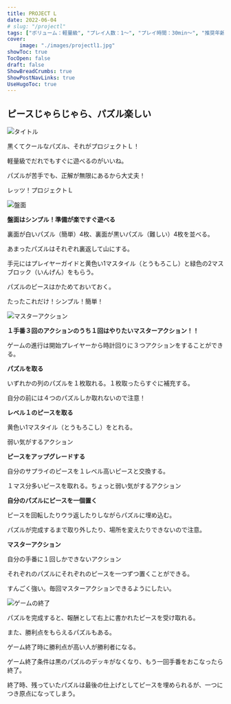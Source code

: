 ```yaml
---
title: PROJECT L
date: 2022-06-04
# slug: "/projectl"
tags: ["ボリューム：軽量級", "プレイ人数：1〜", "プレイ時間：30min〜", "推奨年齢：8〜", "ゲームシステム：パズル", "作者：Adam Spanel", "版権元：Hobby JAPAN"]
cover:
    image: "./images/projectl1.jpg"
showToc: true
TocOpen: false
draft: false
ShowBreadCrumbs: true
ShowPostNavLinks: true
UseHugoToc: true
---
```


## ピースじゃらじゃら、パズル楽しい

![タイトル](/images/projectl1.jpg)

黒くてクールなパズル、それがプロジェクトＬ！

軽量級でだれでもすぐに遊べるのがいいね。

パズルが苦手でも、正解が無限にあるから大丈夫！

レッツ！プロジェクトＬ

![盤面](/images/projectl2.jpg)

**盤面はシンプル！準備が楽ですぐ遊べる**

裏面が白いパズル（簡単）4枚、裏面が黒いパズル（難しい）4枚を並べる。

あまったパズルはそれぞれ裏返して山にする。

手元にはプレイヤーガイドと黄色い1マスタイル（とうもろこし）と緑色の2マスブロック（いんげん）をもらう。

パズルのピースはかためておいておく。

たったこれだけ！シンプル！簡単！

![マスターアクション](/images/projectl3.jpg)

**１手番３回のアクションのうち１回はやりたいマスターアクション！！**

ゲームの進行は開始プレイヤーから時計回りに３つアクションをすることができる。

**パズルを取る**

いずれかの列のパズルを１枚取れる。１枚取ったらすぐに補充する。

自分の前には４つのパズルしか取れないので注意！

**レベル１のピースを取る**

黄色い1マスタイル（とうもろこし）をとれる。

弱い気がするアクション

**ピースをアップグレードする**

自分のサプライのピースを１レベル高いピースと交換する。

１マス分多いピースを取れる。ちょっと弱い気がするアクション

**自分のパズルにピースを一個置く**

ピースを回転したりウラ返したりしながらパズルに埋め込む。

パズルが完成するまで取り外したり、場所を変えたりできないので注意。

**マスターアクション**

自分の手番に１回しかできないアクション

それぞれのパズルにそれぞれのピースを一つずつ置くことができる。

すんごく強い。毎回マスターアクションできるようにしたい。

![ゲームの終了](/images/projectl4.jpg)

パズルを完成すると、報酬として右上に書かれたピースを受け取れる。

また、勝利点をもらえるパズルもある。

ゲーム終了時に勝利点が高い人が勝利者になる。

ゲーム終了条件は黒のパズルのデッキがなくなり、もう一回手番をおこなったら終了。

終了時、残っていたパズルは最後の仕上げとしてピースを埋められるが、一つにつき原点になってしまう。

